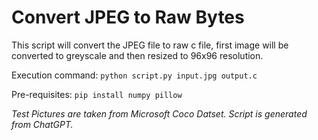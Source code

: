 # Convert JPEG to Raw Bytes
This script will convert the JPEG file to raw c file, first image will be converted to greyscale and then resized to 96x96 resolution. 

Execution command: `python script.py input.jpg output.c`

Pre-requisites: `pip install numpy pillow` 

*Test Pictures are taken from Microsoft Coco Datset. Script is generated from ChatGPT.*